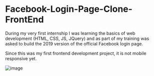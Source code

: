 # Facebook-Login-Page-Clone-FrontEnd

During my very first internship I was learning the basics of web development (HTML, CSS, JS, JQuery) and as part of my training was asked to build the 2019 version of the official Facebook login page.

Since this was my first frontend development project, it is not mobile responsive yet. 

![image](https://user-images.githubusercontent.com/63872715/126441362-6244a9db-5e6c-4357-b619-b6ceb5464472.png)

